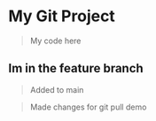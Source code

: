 # My Git Project 

> My code here

## Im in the feature branch

> Added to main

> Made changes for git pull demo
